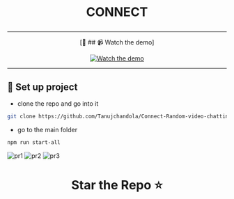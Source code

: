 <h1 align = "center"> 

CONNECT


</h1>


---

<div align="center">
 
[🔴 ## 📹 Watch the demo]

[![Watch the demo](https://img.youtube.com/vi/7h8aFqqjgA8/0.jpg)](https://www.youtube.com/watch?v=7h8aFqqjgA8)

</div>

---

## 📌 Set up project
- clone the repo and go into it
```bash
git clone https://github.com/Tanujchandola/Connect-Random-video-chatting-Website-.git & cd Connect-Random-video-chatting-Website/
```
- go to the main folder
```bash
npm run start-all
```
![pr1](https://github.com/user-attachments/assets/9d2d36d3-dd77-456e-87c3-6639786cf8a2)
![pr2](https://github.com/user-attachments/assets/434dd458-3ab6-4798-8294-c750712bc218)
![pr3](https://github.com/user-attachments/assets/aedf6fb0-25ea-4935-9828-3d1d4566c7d9)


<h1 align="center"> Star the Repo ⭐ </h1>
